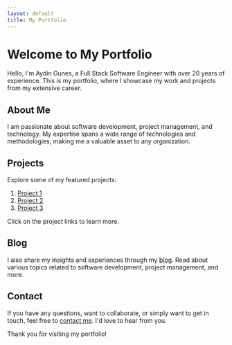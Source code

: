 ```yaml
---
layout: default
title: My Portfolio
---
```


# Welcome to My Portfolio

Hello, I'm Aydin Gunes, a Full Stack Software Engineer with over 20 years of experience. This is my portfolio, where I showcase my work and projects from my extensive career.

## About Me

I am passionate about software development, project management, and technology. My expertise spans a wide range of technologies and methodologies, making me a valuable asset to any organization.

## Projects

Explore some of my featured projects:

1. [Project 1](projects/project1.md)
2. [Project 2](projects/project2.md)
3. [Project 3](projects/project3.md)

Click on the project links to learn more.

## Blog

I also share my insights and experiences through my [blog](blog.md). Read about various topics related to software development, project management, and more.

## Contact

If you have any questions, want to collaborate, or simply want to get in touch, feel free to [contact me](contact.md). I'd love to hear from you.

Thank you for visiting my portfolio!

